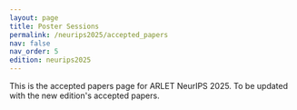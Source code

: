 ```yaml
---
layout: page
title: Poster Sessions
permalink: /neurips2025/accepted_papers
nav: false
nav_order: 5
edition: neurips2025
---
```


This is the accepted papers page for ARLET NeurIPS 2025. To be updated with the new edition's accepted papers.